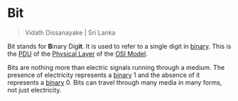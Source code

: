 # Bit

> Vidath Dissanayake | Sri Lanka

Bit stands for **B**inary Dig**it**. It is used to refer to a single digit in [binary](../../../../../general/encoding%20and%20decoding/binary/binary.md). This is the [PDU](PDU.md) of the [Physical Layer](../layers/Physical%20Layer.md) of the [OSI Model](../OSI%20Model.md).

Bits are nothing more than electric signals running through a medium. The presence of electricity represents a [binary](../../../../../general/encoding%20and%20decoding/binary/binary.md) 1 and the absence of it represents a [binary](../../../../../general/encoding%20and%20decoding/binary/binary.md) 0. Bits can travel through many media in many forms, not just electricity.